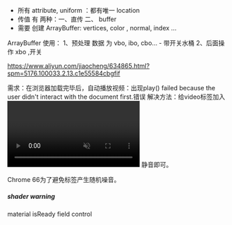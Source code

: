 
- 所有 attribute, uniform ：都有唯一 location
- 传值 有 两种：一、直传   二、 buffer
- 需要 创建 ArrayBuffer:  vertices, color , normal, index ...

ArrayBuffer 使用：
1、预处理 数据 为 vbo, ibo, cbo...  - 带开关水桶
2、后面操作 xbo ,开关


https://www.aliyun.com/jiaocheng/634865.html?spm=5176.100033.2.13.c1e55584cbgfif

需求：在浏览器加载完毕后，自动播放视频：出现play() failed because the user didn't interact with the document first.错误
解决方法：给video标签加入<video muted></video> 静音即可。

Chrome 66为了避免标签产生随机噪音。

##### shader warning
 material isReady field control
